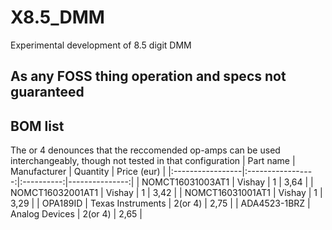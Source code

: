 # X8.5_DMM
Experimental development of 8.5 digit DMM

## As any FOSS thing operation and specs not guaranteed
## BOM list
The or 4 denounces that the reccomended op-amps can be used interchangeably, though not tested in that configuration
| Part name        | Manufacturer      | Quantity   | Price (eur)    |
|:-----------------|:-----------------:|:----------:|---------------:|
| NOMCT16031003AT1 | Vishay            |     1      |      3,64      |
| NOMCT16032001AT1 | Vishay            |     1      |      3,42      |
| NOMCT16031001AT1 | Vishay            |     1      |      3,29      |
| OPA189ID         | Texas Instruments |  2(or 4)   |      2,75      |
| ADA4523-1BRZ     | Analog Devices    |  2(or 4)   |      2,65      |
